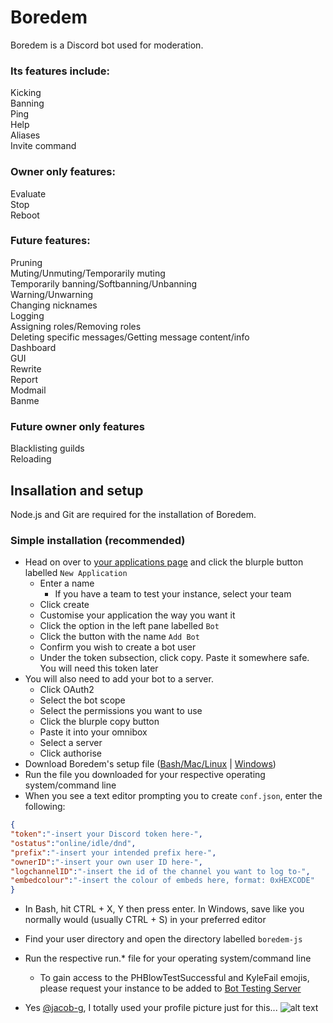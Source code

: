 # Boredem
Boredem is a Discord bot used for moderation.
### Its features include:
Kicking<br/>
Banning<br/>
Ping<br/>
Help<br/>
Aliases<br/>
Invite command
### Owner only features:
Evaluate<br/>
Stop<br/>
Reboot<br/>

### Future features:
Pruning<br/>
Muting/Unmuting/Temporarily muting<br/>
Temporarily banning/Softbanning/Unbanning<br/>
Warning/Unwarning<br/>
Changing nicknames<br/>
Logging<br/>
Assigning roles/Removing roles<br/>
Deleting specific messages/Getting message content/info<br/>
Dashboard<br/>
GUI<br/>
Rewrite  
Report  
Modmail  
Banme

### Future owner only features
Blacklisting guilds<br/>
Reloading

## Insallation and setup
Node.js and Git are required for the installation of Boredem.
### Simple installation (recommended)
* Head on over to [your applications page](https://discordapp.com/developers/applications) and click the blurple button labelled `New Application`
  * Enter a name
    * If you have a team to test your instance, select your team
  * Click create
  * Customise your application the way you want it
  * Click the option in the left pane labelled `Bot`
  * Click the button with the name `Add Bot`
  * Confirm you wish to create a bot user
  * Under the token subsection, click copy. Paste it somewhere safe. You will need this token later
* You will also need to add your bot to a server.
  * Click OAuth2
  * Select the bot scope
  * Select the permissions you want to use
  * Click the blurple copy button
  * Paste it into your omnibox
  * Select a server
  * Click authorise
* Download Boredem's setup file ([Bash/Mac/Linux](https://boredem.uk.to/downloads/open-source/boredem-js/setup.sh) | [Windows](https://boredem.uk.to/downloads/open-source/boredem-js/setup.bat))
* Run the file you downloaded for your respective operating system/command line
* When you see a text editor prompting you to create `conf.json`, enter the following:
```json
{
"token":"-insert your Discord token here-",
"ostatus":"online/idle/dnd",
"prefix":"-insert your intended prefix here-",
"ownerID":"-insert your own user ID here-",
"logchannelID":"-insert the id of the channel you want to log to-",
"embedcolour":"-insert the colour of embeds here, format: 0xHEXCODE"
}
```
* In Bash, hit CTRL + X, Y then press enter. In Windows, save like you normally would (usually CTRL + S) in your preferred editor
* Find your user directory and open the directory labelled `boredem-js`
* Run the respective run.* file for your operating system/command line<br/>
  * To gain access to the PHBlowTestSuccessful and KyleFail emojis, please request your instance to be added to [Bot Testing Server](https://discord.gg/ahyzfEv)

* Yes [@jacob-g](https://github.com/jacob-g), I totally used your profile picture just for this...
![alt text](https://github.com/boredemdiscord/boredem-js/blob/master/resources/simpleinstallation.gif)
